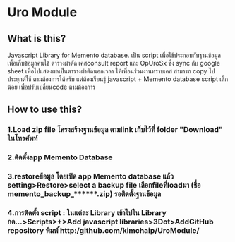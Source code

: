 # Uro Module
## What is this?
  Javascript Library for Memento database.
  เป็น script เพื่อใช้ประกอบกับฐานข้อมูล เพื่อเก็บข้อมูลคนไข้ ตารางผ่าตัด เคสconsult report และ OpUroSx ซึ่ง sync กับ google sheet เพื่อไปแสดงผลเป็นตารางผ่าตัดนอกเวลา ให้เพื่อนร่วมงานทราบเคส
  สามารถ copy ไป ประยุกต์ใช้ ตามต้องการได้ครับ แต่ต้องเรียนรู้ javascript + Memento database script เล็กน้อย เพื่อปรับเปลี่ยนcode ตามต้องการ
## How to use this?
### 1.Load zip file โครงสร้างฐานข้อมูล ตามlink เก็บไว้ที่ folder "Download" ในโทรศัพท์
### 2.ติดตั้งapp Memento Database
### 3.restoreข้อมูล โดยเปิด app Memento database แล้ว setting>Restore>select a backup file เลือกfileที่loadมา (ชื่อ memento_backup_******.zip) รอติดตั้งฐานข้อมูล
### 4.การติดตั้ง script : ในแต่ละ Library เข้าไปใน Library กด...>Scripts>+>Add javascript libraries>3Dot>AddGitHub repository พิมพ์ ้http:/github.com/kimchaip/UroModule/

